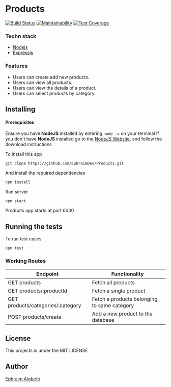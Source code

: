 # Products

[![Build Status](https://travis-ci.org/EphraimDev/Products.svg?branch=develop)](https://travis-ci.org/EphraimDev/Products)
[![Maintainability](https://api.codeclimate.com/v1/badges/4ab38ab780ad6587807f/maintainability)](https://codeclimate.com/github/EphraimDev/Products/maintainability)
[![Test Coverage](https://api.codeclimate.com/v1/badges/4ab38ab780ad6587807f/test_coverage)](https://codeclimate.com/github/EphraimDev/Products/test_coverage)

### Techn stack

- [Nodejs](https://nodejs.org/en/)
- [Expressjs](https://expressjs.com/)

### Features

- Users can create add new products.
- Users can view all products.
- Users can view the details of a product.
- Users can select products by category.

## Installing

#### Prerequisites

Ensure you have **NodeJS** installed by entering `node -v` on your terminal
If you don't have **NodeJS** installed go to the [NodeJS Website](http://nodejs.org), and follow the download instructions

To install this app

```
git clone https://github.com/EphraimDev/Products.git
```

And install the required dependencies

```
npm install
```

Run server

```
npm start
```

Products app starts at port 6000

## Running the tests

To run test cases

```
npm test
```

### Working Routes

<table>
<thead>
<tr>
<th>Endpoint</th>
<th>Functionality</th>
</tr>
</thead>
<tbody>
<tr>
<td>GET products</td>
<td>Fetch all products</td>
</tr>
<tr>
<td>GET products/:productId</td>
<td>Fetch a single product</td>
</tr>
<tr>
<td>GET products/categories/:category</td>
<td>Fetch a products belonging to same category</td>
</tr>
<tr>
<td>POST products/create</td>
<td>Add a new product to the database</td>
</tr>
</tbody></table>

## License

This projects is under the MIT LICENSE

## Author 

[Ephraim Aigbefo](https://github.com/EphraimDev)
